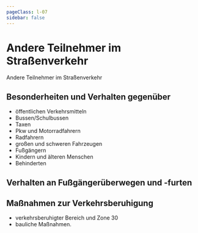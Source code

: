 ```yaml
---
pageClass: l-07
sidebar: false
---
```


# Andere Teilnehmer im Straßenverkehr

<auswahl>

<item itemSize="i-m" class="l7 slabT">	

<div class="l7w">
      	<span class="l7a">Andere</span>
      	<span class="l7b">Teilnehmer</span>
      	<span class="l7c">im Straßenverkehr</span>
</div>  

</item>

<item itemSize="i-l" itemClass="">

## Besonderheiten und Verhalten gegenüber

- öffentlichen Verkehrsmitteln
- Bussen/Schulbussen
- Taxen
- Pkw und Motorradfahrern
- Radfahrern
- großen und schweren Fahrzeugen
- Fußgängern
- Kindern und älteren Menschen
- Behinderten

</item>

<item itemSize="i-m" itemClass="">

## Verhalten an Fußgängerüberwegen und -furten

</item>

<item itemSize="i-l" itemClass="">

## Maßnahmen zur Verkehrsberuhigung
- verkehrsberuhigter Bereich und Zone 30
- bauliche Maßnahmen.

</item>

</auswahl>